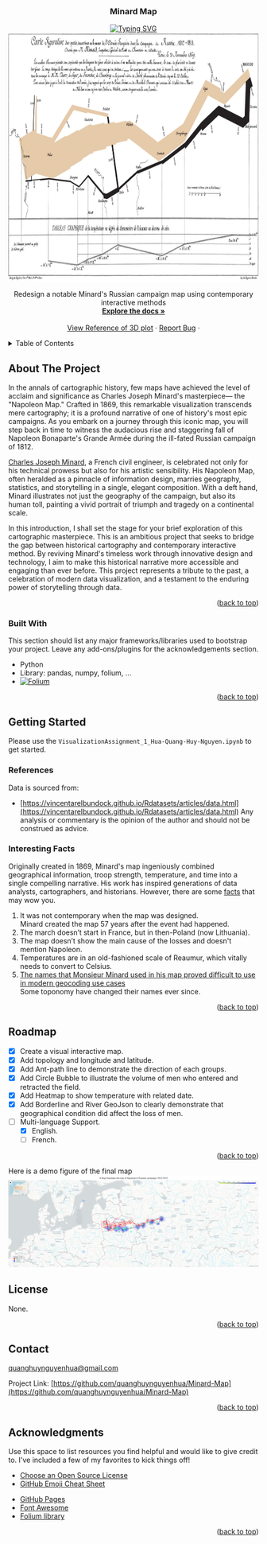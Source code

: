 <a name="readme-top"></a>

<!-- PROJECT IMAGE -->
<br />
<div align="center">
  
  <h3 align="center">Minard Map</h3>
  <a href="https://git.io/typing-svg"><img src="https://readme-typing-svg.herokuapp.com?font=Fira+Code&size=19&pause=1000&center=true&vCenter=true&width=435&lines=Redesign+a+notable+Minard's+map;Using+contemporary+interactive+method" alt="Typing SVG" /></a>
  <a href="https://github.com/quanghuynguyenhua/Minard-Map/edit/main/README.md">
    <img src="viz1asset/minardMap.png" alt="Logo" width="900" height="500">
  </a>

  

  <p align="center">
    Redesign a notable Minard's Russian campaign map using contemporary interactive methods
    <br />
    <a href="https://github.com/quanghuynguyenhua/Minard-Map"><strong>Explore the docs »</strong></a>
    <br />
    <br />
    <a href="https://www.arcgis.com/home/item.html?id=2b48caaabd0e44028724c5f109f3de97">View Reference of 3D plot</a>
    ·
    <a href="https://github.com/quanghuynguyenhua/Minard-Map/issues">Report Bug</a>
    ·
  </p>
</div>



<!-- TABLE OF CONTENTS -->
<details>
  <summary>Table of Contents</summary>
  <ol>
    <li>
      <a href="#about-the-project">About The Project</a>
      <ul>
        <li><a href="#built-with">Built With</a></li>
      </ul>
    </li>
    <li>
      <a href="#getting-started">Getting Started</a>
      <ul>
        <li><a href="#references">References</a></li>
        <li><a href="#facts">Amazing Facts</a></li>
      </ul>
    </li>
    <li><a href="#roadmap">Roadmap</a></li>
    <li><a href="#contact">Contact</a></li>
    <li><a href="#acknowledgments">Acknowledgments</a></li>
  </ol>
</details>



<!-- ABOUT THE PROJECT -->
## About The Project

In the annals of cartographic history, few maps have achieved the level of acclaim and significance as Charles Joseph Minard's masterpiece— the "Napoleon Map." Crafted in 1869, this remarkable visualization transcends mere cartography; it is a profound narrative of one of history's most epic campaigns. As you embark on a journey through this iconic map, you will step back in time to witness the audacious rise and staggering fall of Napoleon Bonaparte's Grande Armée during the ill-fated Russian campaign of 1812.

<a href= "https://en.wikipedia.org/wiki/Charles_Joseph_Minard">Charles Joseph Minard</a>, a French civil engineer, is celebrated not only for his technical prowess but also for his artistic sensibility. His Napoleon Map, often heralded as a pinnacle of information design, marries geography, statistics, and storytelling in a single, elegant composition. With a deft hand, Minard illustrates not just the geography of the campaign, but also its human toll, painting a vivid portrait of triumph and tragedy on a continental scale.

In this introduction, I shall set the stage for your brief exploration of this cartographic masterpiece.
This is an ambitious project that seeks to bridge the gap between historical cartography and contemporary interactive method. By reviving Minard's timeless work through innovative design and technology, I aim to make this historical narrative more accessible and engaging than ever before. This project represents a tribute to the past, a celebration of modern data visualization, and a testament to the enduring power of storytelling through data.

<p align="right">(<a href="#readme-top">back to top</a>)</p>



### Built With

This section should list any major frameworks/libraries used to bootstrap your project. Leave any add-ons/plugins for the acknowledgements section.

* Python
* Library: pandas, numpy, folium, ...
* [![Folium][Folium.python]][Folium-url]

<p align="right">(<a href="#readme-top">back to top</a>)</p>



<!-- GETTING STARTED -->
## Getting Started
Please use the `VisualizationAssignment_1_Hua-Quang-Huy-Nguyen.ipynb` to get started.

### References

Data is sourced from:
* [https://vincentarelbundock.github.io/Rdatasets/articles/data.html](https://vincentarelbundock.github.io/Rdatasets/articles/data.html)
Any analysis or commentary is the opinion of the author and should not be construed as advice.

### Interesting Facts

Originally created in 1869, Minard's map ingeniously combined geographical information, troop strength, temperature, and time into a single compelling narrative. His work has inspired generations of data analysts, cartographers, and historians.
However, there are some <a href='https://chezvoila.com/blog/minard-map/'> facts</a> that may wow you.

1. It was not contemporary when the map was designed. </br>
Minard created the map 57 years after the event had happened.
2. The march doesn’t start in France, but in then-Poland (now Lithuania).
3. The map doesn’t show the main cause of the losses and doesn't mention Napoleon.
4. Temperatures are in an old-fashioned scale of Reaumur, which vitally needs to convert to Celsius.
5. <a href= "https://www.jla-data.net/eng/minard-map-tidygeocoder/?fbclid=IwAR1WeFzLaoNSOzvZviFDxIdk8YEPtRmZgjpLGpwgjR2qSRj7QSgne5B4Irg"> The names that Monsieur Minard used in his map proved difficult to use in modern geocoding use cases </a></br>
Some toponomy have changed their names ever since.

<p align="right">(<a href="#readme-top">back to top</a>)</p>

<!-- ROADMAP -->
## Roadmap

- [x] Create a visual interactive map.
- [x] Add topology and longitude and latitude.
- [x] Add Ant-path line to demonstrate the direction of each groups.
- [x] Add Circle Bubble to illustrate the volume of men who entered and retracted the field.
- [x] Add Heatmap to show temperature with related date.
- [x] Add Borderline and River GeoJson to clearly demonstrate that geographical condition did affect the loss of men.
- [ ] Multi-language Support.
    - [x] English.
    - [ ] French.

<p align="right">(<a href="#readme-top">back to top</a>)</p>

Here is a demo figure of the final map
  <a href="https://github.com/quanghuynguyenhua/Minard-Map/blob/main/demo.png">
    <img src="/demo.png" alt="Logo" >
  </a>

<!-- LICENSE -->
## License

None.

<p align="right">(<a href="#readme-top">back to top</a>)</p>



<!-- CONTACT -->
## Contact

quanghuynguyenhua@gmail.com

Project Link: [https://github.com/quanghuynguyenhua/Minard-Map](https://github.com/quanghuynguyenhua/Minard-Map)

<p align="right">(<a href="#readme-top">back to top</a>)</p>



<!-- ACKNOWLEDGMENTS -->
## Acknowledgments

Use this space to list resources you find helpful and would like to give credit to. I've included a few of my favorites to kick things off!

* [Choose an Open Source License](https://choosealicense.com)
* [GitHub Emoji Cheat Sheet](https://www.webpagefx.com/tools/emoji-cheat-sheet)
<!--
* [Malven's Flexbox Cheatsheet](https://flexbox.malven.co/)
* [Malven's Grid Cheatsheet](https://grid.malven.co/)
* [Img Shields](https://shields.io)
-->
* [GitHub Pages](https://pages.github.com)
* [Font Awesome](https://fontawesome.com)
* [Folium library](https://python-visualization.github.io/folium/latest)

<p align="right">(<a href="#readme-top">back to top</a>)</p>



<!-- MARKDOWN LINKS & IMAGES -->
<!-- https://www.markdownguide.org/basic-syntax/#reference-style-links -->
[contributors-shield]: https://img.shields.io/github/contributors/othneildrew/Best-README-Template.svg?style=for-the-badge
[contributors-url]: https://github.com/othneildrew/Best-README-Template/graphs/contributors
[forks-shield]: https://img.shields.io/github/forks/othneildrew/Best-README-Template.svg?style=for-the-badge
[forks-url]: https://github.com/othneildrew/Best-README-Template/network/members
[stars-shield]: https://img.shields.io/github/stars/othneildrew/Best-README-Template.svg?style=for-the-badge
[stars-url]: https://github.com/othneildrew/Best-README-Template/stargazers
[issues-shield]: https://img.shields.io/github/issues/othneildrew/Best-README-Template.svg?style=for-the-badge
[issues-url]: https://github.com/othneildrew/Best-README-Template/issues
[license-shield]: https://img.shields.io/github/license/othneildrew/Best-README-Template.svg?style=for-the-badge
[license-url]: https://github.com/othneildrew/Best-README-Template/blob/master/LICENSE.txt
[linkedin-shield]: https://img.shields.io/badge/-LinkedIn-black.svg?style=for-the-badge&logo=linkedin&colorB=555
[linkedin-url]: https://linkedin.com/in/othneildrew
[product-screenshot]: images/screenshot.png
[Folium.python]: https://img.shields.io/pypi/pyversions/Folium?logo=Folium&label=Folium&link=https%3A%2F%2Fpython-visualization.github.io%2Ffolium%2Flatest%2F
[Folium-url]: https://python-visualization.github.io/folium/latest/
[Next.js]: https://img.shields.io/badge/next.js-000000?style=for-the-badge&logo=nextdotjs&logoColor=white
[Next-url]: https://nextjs.org/
[React.js]: https://img.shields.io/badge/React-20232A?style=for-the-badge&logo=react&logoColor=61DAFB
[React-url]: https://reactjs.org/
[Vue.js]: https://img.shields.io/badge/Vue.js-35495E?style=for-the-badge&logo=vuedotjs&logoColor=4FC08D
[Vue-url]: https://vuejs.org/
[Angular.io]: https://img.shields.io/badge/Angular-DD0031?style=for-the-badge&logo=angular&logoColor=white
[Angular-url]: https://angular.io/
[Svelte.dev]: https://img.shields.io/badge/Svelte-4A4A55?style=for-the-badge&logo=svelte&logoColor=FF3E00
[Svelte-url]: https://svelte.dev/
[Laravel.com]: https://img.shields.io/badge/Laravel-FF2D20?style=for-the-badge&logo=laravel&logoColor=white
[Laravel-url]: https://laravel.com
[Bootstrap.com]: https://img.shields.io/badge/Bootstrap-563D7C?style=for-the-badge&logo=bootstrap&logoColor=white
[Bootstrap-url]: https://getbootstrap.com
[JQuery.com]: https://img.shields.io/badge/jQuery-0769AD?style=for-the-badge&logo=jquery&logoColor=white
[JQuery-url]: https://jquery.com 
